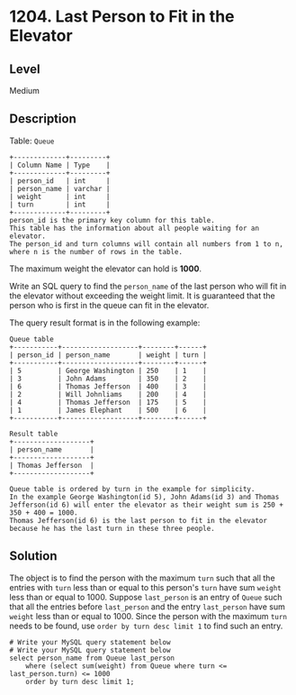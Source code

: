 # 1204. Last Person to Fit in the Elevator
## Level
Medium

## Description
Table: `Queue`
```
+-------------+---------+
| Column Name | Type    |
+-------------+---------+
| person_id   | int     |
| person_name | varchar |
| weight      | int     |
| turn        | int     |
+-------------+---------+
person_id is the primary key column for this table.
This table has the information about all people waiting for an elevator.
The person_id and turn columns will contain all numbers from 1 to n, where n is the number of rows in the table.
```

The maximum weight the elevator can hold is **1000**.

Write an SQL query to find the `person_name` of the last person who will fit in the elevator without exceeding the weight limit. It is guaranteed that the person who is first in the queue can fit in the elevator.

The query result format is in the following example:
```
Queue table
+-----------+-------------------+--------+------+
| person_id | person_name       | weight | turn |
+-----------+-------------------+--------+------+
| 5         | George Washington | 250    | 1    |
| 3         | John Adams        | 350    | 2    |
| 6         | Thomas Jefferson  | 400    | 3    |
| 2         | Will Johnliams    | 200    | 4    |
| 4         | Thomas Jefferson  | 175    | 5    |
| 1         | James Elephant    | 500    | 6    |
+-----------+-------------------+--------+------+

Result table
+-------------------+
| person_name       |
+-------------------+
| Thomas Jefferson  |
+-------------------+

Queue table is ordered by turn in the example for simplicity.
In the example George Washington(id 5), John Adams(id 3) and Thomas Jefferson(id 6) will enter the elevator as their weight sum is 250 + 350 + 400 = 1000.
Thomas Jefferson(id 6) is the last person to fit in the elevator because he has the last turn in these three people.
```

## Solution
The object is to find the person with the maximum `turn` such that all the entries with `turn` less than or equal to this person's `turn` have sum `weight` less than or equal to 1000. Suppose `last_person` is an entry of `Queue` such that all the entries before `last_person` and the entry `last_person` have sum `weight` less than or equal to 1000. Since the person with the maximum `turn` needs to be found, use `order by turn desc limit 1` to find such an entry.
```
# Write your MySQL query statement below
# Write your MySQL query statement below
select person_name from Queue last_person
    where (select sum(weight) from Queue where turn <= last_person.turn) <= 1000
    order by turn desc limit 1;
```
